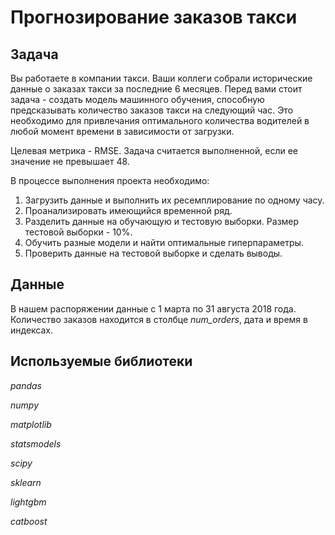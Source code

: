 # Прогнозирование заказов такси

## Задача
Вы работаете в компании такси. Ваши коллеги собрали исторические данные о заказах такси за последние 6 месяцев. Перед вами стоит задача - создать модель машинного обучения, способную предсказывать количество заказов такси на следующий час. Это необходимо для привлечания оптимального количества водителей в любой момент времени в зависимости от загрузки. 

Целевая метрика - RMSE. Задача считается выполненной, если ее значение не превышает 48.

В процессе выполнения проекта необходимо:
1. Загрузить данные и выполнить их ресемплирование по одному часу.
2. Проанализировать имеющийся временной ряд.
3. Разделить данные на обучающую и тестовую выборки. Размер тестовой выборки - 10%.
4. Обучить разные модели и найти оптимальные гиперпараметры.
5. Проверить данные на тестовой выборке и сделать выводы.

## Данные
В нашем распоряжении данные с 1 марта по 31 августа 2018 года. Количество заказов находится в столбце *num_orders*, дата и время в индексах.

## Используемые библиотеки
*pandas*

*numpy*

*matplotlib*

*statsmodels*

*scipy*

*sklearn*

*lightgbm*

*catboost*